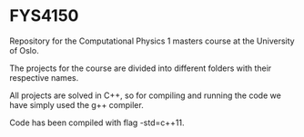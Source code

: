 # FYS4150
Repository for the Computational Physics 1 masters course at the University of Oslo.

The projects for the course are divided into different folders with their respective names.

All projects are solved in C++, so for compiling and running the code we have simply used the g++ compiler.

Code has been compiled with flag -std=c++11.
